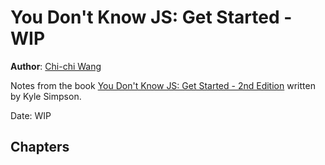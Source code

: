 # You Don't Know JS: Get Started - WIP
**Author**: [Chi-chi Wang](https://github.com/chichiwang)

Notes from the book [You Don't Know JS: Get Started - 2nd Edition](https://github.com/getify/You-Dont-Know-JS/blob/2nd-ed/get-started/README.md) written by Kyle Simpson.

Date: WIP

## Chapters
